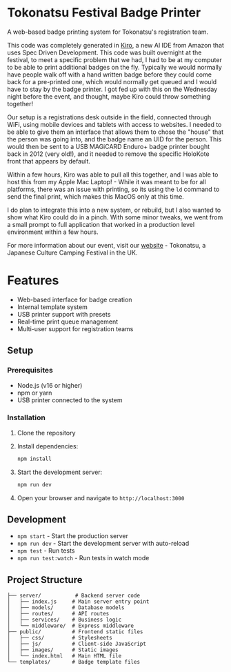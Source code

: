 # Tokonatsu Festival Badge Printer

A web-based badge printing system for Tokonatsu's registration team.

This code was completely generated in [Kiro](https://kiro.dev/), a new AI IDE from Amazon that uses Spec Driven Development. This code was built overnight at the festival, to meet a specific problem that we had, I had to be at my computer to be able to print additional badges on the fly. Typically we would normally have people walk off with a hand written badge before they could come back for a pre-printed one, which would normally get queued and I would have to stay by the badge printer. I got fed up with this on the Wednesday night before the event, and thought, maybe Kiro could throw something together!

Our setup is a registrations desk outside in the field, connected through WiFi, using mobile devices and tablets with access to websites. I needed to be able to give them an interface that allows them to chose the "house" that the person was going into, and the badge name an UID for the person. This would then be sent to a USB MAGiCARD Enduro+ badge printer bought back in 2012 (very old!), and it needed to remove the specific HoloKote front that appears by default.

Within a few hours, Kiro was able to pull all this together, and I was able to host this from my Apple Mac Laptop! - While it was meant to be for all platforms, there was an issue with printing, so its using the `ld` command to send the final print, which makes this MacOS only at this time.

I do plan to integrate this into a new system, or rebuild, but I also wanted to show what Kiro could do in a pinch. With some minor tweaks, we went from a small prompt to full application that worked in a production level environment within a few hours.

For more information about our event, visit our [website](https://www.tokonatsu.org.uk) - Tokonatsu, a Japanese Culture Camping Festival in the UK.

# Features

- Web-based interface for badge creation
- Internal template system
- USB printer support with presets
- Real-time print queue management
- Multi-user support for registration teams

## Setup

### Prerequisites

- Node.js (v16 or higher)
- npm or yarn
- USB printer connected to the system

### Installation

1. Clone the repository
2. Install dependencies:

   ```bash
   npm install
   ```

3. Start the development server:

   ```bash
   npm run dev
   ```

4. Open your browser and navigate to `http://localhost:3000`

## Development

- `npm start` - Start the production server
- `npm run dev` - Start the development server with auto-reload
- `npm test` - Run tests
- `npm run test:watch` - Run tests in watch mode

## Project Structure

```
├── server/           # Backend server code
│   ├── index.js     # Main server entry point
│   ├── models/      # Database models
│   ├── routes/      # API routes
│   ├── services/    # Business logic
│   └── middleware/  # Express middleware
├── public/          # Frontend static files
│   ├── css/         # Stylesheets
│   ├── js/          # Client-side JavaScript
│   ├── images/      # Static images
│   └── index.html   # Main HTML file
└── templates/       # Badge template files
```
